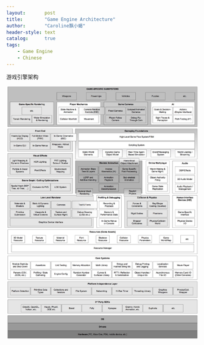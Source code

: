 ```yaml
---
layout:       post
title:        "Game Engine Architecture"
author:       "Caroline飘小蝎"
header-style: text
catalog:      true
tags:
    - Game Engine
    - Chinese
---
```


游戏引擎架构

<img src="\assets\GameEngine\GameEngineArchitecture\1.png" alt="1" style="zoom:100%;" />
